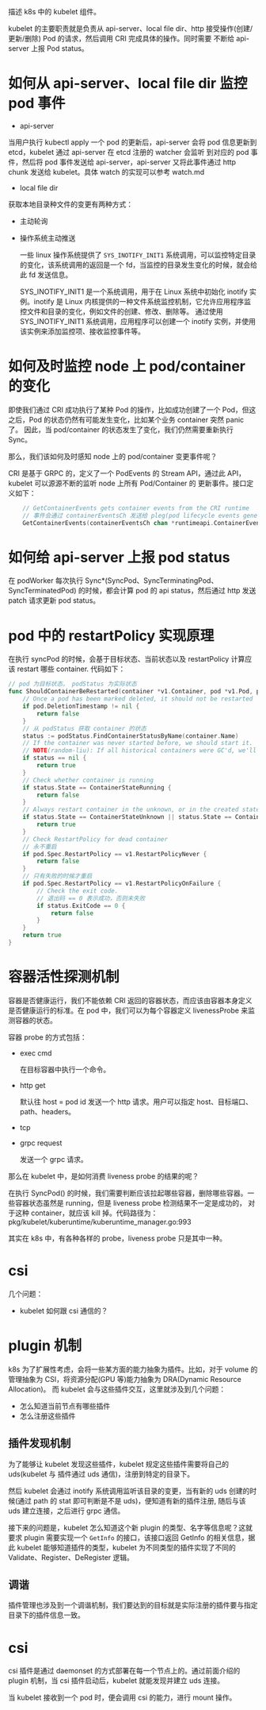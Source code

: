 描述 k8s 中的 kubelet 组件。<br>

kubelet 的主要职责就是负责从 api-server、local file dir、http 接受操作(创建/更新/删除) Pod 的请求，然后调用 CRI 完成具体的操作。同时需要
不断给 api-server 上报 Pod status。<br>


# 如何从 api-server、local file dir 监控 pod 事件

- api-server

当用户执行 kubectl apply 一个 pod 的更新后，api-server 会将 pod 信息更新到 etcd，kubelet 通过 api-server 在 etcd 注册的 watcher 会监听
到对应的 pod 事件，然后将 pod 事件发送给 api-server，api-server 又将此事件通过 http chunk 发送给 kubelet。具体 watch 的实现可以参考 watch.md<br>

- local file dir

获取本地目录种文件的变更有两种方式：

 - 主动轮询
 - 操作系统主动推送

   一些 linux 操作系统提供了 `SYS_INOTIFY_INIT1` 系统调用，可以监控特定目录的变化，该系统调用的返回是一个 fd，当监控的目录发生变化的时候，就会给此 fd 发送信息。<br>

   SYS_INOTIFY_INIT1 是一个系统调用，用于在 Linux 系统中初始化 inotify 实例。inotify 是 Linux 内核提供的一种文件系统监控机制，它允许应用程序监控文件和目录的变化，例如文件的创建、修改、删除等。
   通过使用 SYS_INOTIFY_INIT1 系统调用，应用程序可以创建一个 inotify 实例，并使用该实例来添加监控项、接收监控事件等。

# 如何及时监控 node 上 pod/container 的变化

即使我们通过 CRI 成功执行了某种 Pod 的操作，比如成功创建了一个 Pod，但这之后，Pod 的状态仍然有可能发生变化，比如某个业务 container 突然 panic 了。
因此，当 pod/container 的状态发生了变化，我们仍然需要重新执行 Sync。<br>

那么，我们该如何及时感知 node 上的 pod/container 变更事件呢？<br>
    
CRI 是基于 GRPC 的，定义了一个 PodEvents 的 Stream API，通过此 API， kubelet 可以源源不断的监听 node 上所有 Pod/Container 的
更新事件。接口定义如下：

```go
	// GetContainerEvents gets container events from the CRI runtime
	// 事件会通过 containerEventsCh 发送给 pleg(pod lifecycle events generator)
	GetContainerEvents(containerEventsCh chan *runtimeapi.ContainerEventResponse, connectionEstablishedCallback func(runtimeapi.RuntimeService_GetContainerEventsClient)) error
```

# 如何给 api-server 上报 pod status

在 podWorker 每次执行 Sync*(SyncPod、SyncTerminatingPod、SyncTerminatedPod) 的时候，都会计算 pod 的 api status，然后通过 http 发送 patch 请求更新 pod status。

# pod 中的 restartPolicy 实现原理

在执行 syncPod 的时候，会基于目标状态、当前状态以及 restartPolicy 计算应该 restart 哪些 container. 代码如下：
```go
// pod 为目标状态， podStatus 为实际状态
func ShouldContainerBeRestarted(container *v1.Container, pod *v1.Pod, podStatus *PodStatus) bool {
	// Once a pod has been marked deleted, it should not be restarted
	if pod.DeletionTimestamp != nil {
		return false
	}
	// 从 podStatus 获取 container 的状态
	status := podStatus.FindContainerStatusByName(container.Name)
	// If the container was never started before, we should start it.
	// NOTE(random-liu): If all historical containers were GC'd, we'll also return true here.
	if status == nil {
		return true
	}
	// Check whether container is running
	if status.State == ContainerStateRunning {
		return false
	}
	// Always restart container in the unknown, or in the created state.
	if status.State == ContainerStateUnknown || status.State == ContainerStateCreated {
		return true
	}
	// Check RestartPolicy for dead container
	// 永不重启
	if pod.Spec.RestartPolicy == v1.RestartPolicyNever {
		return false
	}
	// 只有失败的时候才重启
	if pod.Spec.RestartPolicy == v1.RestartPolicyOnFailure {
		// Check the exit code.
		// 退出码 == 0 表示成功，否则未失败
		if status.ExitCode == 0 {
			return false
		}
	}
	return true
}
```

# 容器活性探测机制

容器是否健康运行，我们不能依赖 CRI 返回的容器状态，而应该由容器本身定义是否健康运行的标准。在 pod 中，我们可以为每个容器定义 livenessProbe
来监测容器的状态。

容器 probe 的方式包括：

 - exec cmd

    在目标容器中执行一个命令。

 - http get

    默认往 host = pod id 发送一个 http 请求。用户可以指定 host、目标端口、path、headers。

 - tcp
 - grpc request

    发送一个 grpc 请求。


那么在 kubelet 中，是如何消费 liveness probe 的结果的呢？

在执行 SyncPod() 的时候，我们需要判断应该拉起哪些容器，删除哪些容器。一些容器状态虽然是 running，但是 liveness probe 检测结果不一定是成功的，
对于这种 container，就应该 kill 掉。代码路径为：pkg/kubelet/kuberuntime/kuberuntime_manager.go:993

其实在 k8s 中，有各种各样的 probe，liveness probe 只是其中一种。

# csi

几个问题：
- kubelet 如何跟 csi 通信的？


# plugin 机制

k8s 为了扩展性考虑，会将一些某方面的能力抽象为插件。比如，对于 volume 的管理抽象为 CSI，将资源分配(GPU 等)能力抽象为 DRA(Dynamic Resource Allocation)。
而 kubelet 会与这些插件交互，这里就涉及到几个问题：

- 怎么知道当前节点有哪些插件
- 怎么注册这些插件

## 插件发现机制

为了能够让 kubelet 发现这些插件，kubelet 规定这些插件需要将自己的 uds(kubelet 与 插件通过 uds 通信)，注册到特定的目录下。

然后 kubelet 会通过 inotify 系统调用监听该目录的变更，当有新的 uds 创建的时候(通过 path 的 stat 即可判断是不是 uds)，便知道有新的插件注册,
随后与该 uds 建立连接，之后进行 grpc 通信。

接下来的问题是，kubelet 怎么知道这个新 plugin 的类型、名字等信息呢？这就要求 plugin 需要实现一个 `GetInfo` 的接口，该接口返回 GetInfo
的相关信息，据此 kubelet 能够知道插件的类型，kubelet 为不同类型的插件实现了不同的 Validate、Register、DeRegister 逻辑。

## 调谐

插件管理也涉及到一个调谐机制，我们要达到的目标就是实际注册的插件要与指定目录下的插件信息一致。


# csi

csi 插件是通过 daemonset 的方式部署在每一个节点上的。通过前面介绍的 plugin 机制，当 csi 插件启动后，kubelet 就能发现并建立 uds 连接。

当 kubelet 接收到一个 pod 时，便会调用 csi 的能力，进行 mount 操作。

